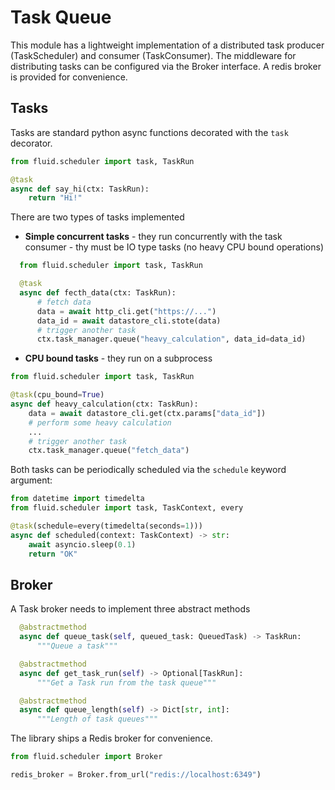 # Task Queue

This module has a lightweight implementation of a distributed task producer (TaskScheduler) and consumer (TaskConsumer).
The middleware for distributing tasks can be configured via the Broker interface.
A redis broker is provided for convenience.

## Tasks

Tasks are standard python async functions decorated with the `task` decorator.

```python
from fluid.scheduler import task, TaskRun

@task
async def say_hi(ctx: TaskRun):
    return "Hi!"
```

There are two types of tasks implemented

* **Simple concurrent tasks** - they run concurrently with the task consumer - thy must be IO type tasks (no heavy CPU bound operations)

```python
  from fluid.scheduler import task, TaskRun

  @task
  async def fecth_data(ctx: TaskRun):
      # fetch data
      data = await http_cli.get("https://...")
      data_id = await datastore_cli.stote(data)
      # trigger another task
      ctx.task_manager.queue("heavy_calculation", data_id=data_id)
```

* **CPU bound tasks** - they run on a subprocess

```python
from fluid.scheduler import task, TaskRun

@task(cpu_bound=True)
async def heavy_calculation(ctx: TaskRun):
    data = await datastore_cli.get(ctx.params["data_id"])
    # perform some heavy calculation
    ...
    # trigger another task
    ctx.task_manager.queue("fetch_data")
```

Both tasks can be periodically scheduled via the `schedule` keyword argument:

```python
from datetime import timedelta
from fluid.scheduler import task, TaskContext, every

@task(schedule=every(timedelta(seconds=1)))
async def scheduled(context: TaskContext) -> str:
    await asyncio.sleep(0.1)
    return "OK"
```


## Broker

A Task broker needs to implement three abstract methods
```python
  @abstractmethod
  async def queue_task(self, queued_task: QueuedTask) -> TaskRun:
      """Queue a task"""

  @abstractmethod
  async def get_task_run(self) -> Optional[TaskRun]:
      """Get a Task run from the task queue"""

  @abstractmethod
  async def queue_length(self) -> Dict[str, int]:
      """Length of task queues"""
```

The library ships a Redis broker for convenience.

```python
from fluid.scheduler import Broker

redis_broker = Broker.from_url("redis://localhost:6349")
```
